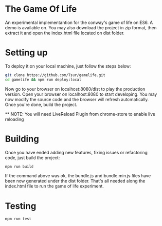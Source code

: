 # The Game Of Life

An experimental implementantion for the conway's game of life on ES6. A demo is available on. You may also download the project in zip format, then extract it and open the index.html file located on dist folder.

# Setting up

To deploy it on your local machine, just follow the steps below:

```bash
git clone https://github.com/Tsur/gamelife.git 
cd gamelife && npm run deploy:local
```
Now go to your browser on localhost:8080/dist to play the production version. Open your browser on localhost:8080 to start developing. You may now modify the source code and the browser will refresh automatically. Once you're done, build the project. 

** NOTE: You will need LiveReload Plugin from chrome-store to enable live reloading

# Building

Once you have ended adding new features, fixing issues or refactoring code, just build the project:

```bash
npm run build
```

If the command above was ok, the bundle.js and bundle.min.js files have been now generated under the dist folder. That's all needed along the index.html file to run the game of life experiment.

# Testing

```bash
npm run test
```
